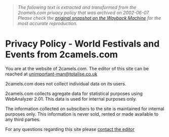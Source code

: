 > *The following text is extracted and transformed from the 2camels.com privacy policy that was archived on 2002-06-07. Please check the [original snapshot on the Wayback Machine](https://web.archive.org/web/20020607225705id_/http%3A//www.2camels.com/privacy_policy.php3) for the most accurate reproduction.*

# Privacy Policy - World Festivals and Events from 2camels.com

You are at the website of 2camels.com. The editor of this site can be reached at [unimportant-man@totalise.co.uk](mailto:unimportant-man@totalise.co.uk)

2camels.com does not collect individual data on its users. 

2camels.com collects agregate data for statistical purposes using WebAnalyzer 2.01. This data is used for internal purposes only. 

The information collected on subscibers to the site is maintained for internal purposes only. This information is never sold, rented or made available to any third parties. 

For any questions regarding this site please [contact the editor](mailto:unimportant-man@totalise.co.uk)
